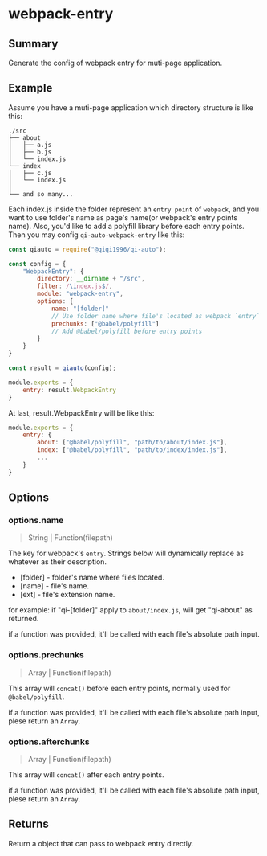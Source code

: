 # webpack-entry

## Summary

Generate the config of webpack entry for muti-page application.

## Example

Assume you have a muti-page application which directory structure is like this:

```
./src
├── about
│   ├── a.js
│   ├── b.js
│   └── index.js
└── index
│   ├── c.js
│   └── index.js
│
└── and so many...
```

Each index.js inside the folder represent an `entry point` of `webpack`, and you want to use folder's name as page's name(or webpack's entry points name). Also, you'd like to add a polyfill library before each entry points. Then you may config `qi-auto-webpack-entry` like this:

```javascript
const qiauto = require("@qiqi1996/qi-auto");

const config = {
    "WebpackEntry": {
        directory: __dirname + "/src",
        filter: /\index.js$/,
        module: "webpack-entry",
        options: {
            name: "[folder]"
            // Use folder name where file's located as webpack `entry`'s key
            prechunks: ["@babel/polyfill"]
            // Add @babel/polyfill before entry points
        }
    }
}

const result = qiauto(config);

module.exports = {
    entry: result.WebpackEntry
}
```

At last, result.WebpackEntry will be like this:

```javascript
module.exports = {
    entry: {
        about: ["@babel/polyfill", "path/to/about/index.js"],
        index: ["@babel/polyfill", "path/to/index/index.js"],
        ...
    }
}
```

## Options

### options.name

> String | Function(filepath)

The key for webpack's `entry`. Strings below will dynamically replace as whatever as their description.

* [folder] - folder's name where files located.  
* [name] - file's name.  
* [ext] - file's extension name.  

for example: if "qi-[folder]" apply to `about/index.js`, will get "qi-about" as returned.

if a function was provided, it'll be called with each file's absolute path input.

### options.prechunks

> Array | Function(filepath)

This array will `concat()` before each entry points, normally used for `@babel/polyfill`.

if a function was provided, it'll be called with each file's absolute path input, plese return an `Array`.

### options.afterchunks

> Array | Function(filepath)

This array will `concat()` after each entry points.

if a function was provided, it'll be called with each file's absolute path input, plese return an `Array`.

## Returns

Return a object that can pass to webpack entry directly.